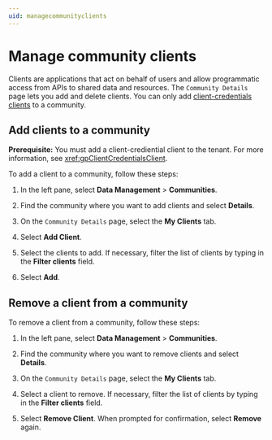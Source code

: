 ```yaml
---
uid: managecommunityclients
---
```


# Manage community clients

Clients are applications that act on behalf of users and allow programmatic access from APIs to shared data and resources. The `Community Details` page lets you add and delete clients. You can only add [client-credentials clients](xref:ccClients) to a community.

## Add clients to a community

**Prerequisite:** You must add a client-crediential client to the tenant. For more information, see <xref:gpClientCredentialsClient>.

To add a client to a community, follow these steps:

1. In the left pane, select **Data Management** > **Communities**.

1. Find the community where you want to add clients and select **Details**.

1. On the `Community Details` page, select the **My Clients** tab.

1. Select **Add Client**.

1. Select the clients to add. If necessary, filter the list of clients by typing in the **Filter clients** field.

1. Select **Add**.

## Remove a client from a community

To remove a client from a community, follow these steps:

1. In the left pane, select **Data Management** > **Communities**.

1. Find the community where you want to remove clients and select **Details**.

1. On the `Community Details` page, select the **My Clients** tab.

1. Select a client to remove. If necessary, filter the list of clients by typing in the **Filter clients** field. 

1. Select **Remove Client**. When prompted for confirmation, select **Remove** again.

